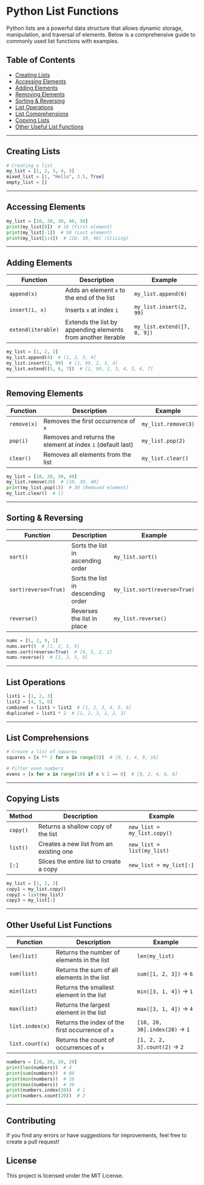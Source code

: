 # Python List Functions

Python lists are a powerful data structure that allows dynamic storage, manipulation, and traversal of elements. Below
is a comprehensive guide to commonly used list functions with examples.

## Table of Contents

- [Creating Lists](#creating-lists)
- [Accessing Elements](#accessing-elements)
- [Adding Elements](#adding-elements)
- [Removing Elements](#removing-elements)
- [Sorting & Reversing](#sorting--reversing)
- [List Operations](#list-operations)
- [List Comprehensions](#list-comprehensions)
- [Copying Lists](#copying-lists)
- [Other Useful List Functions](#other-useful-list-functions)

---

## Creating Lists

```python
# Creating a list
my_list = [1, 2, 3, 4, 5]
mixed_list = [1, "Hello", 3.5, True]
empty_list = []
```

---

## Accessing Elements

```python
my_list = [10, 20, 30, 40, 50]
print(my_list[0])  # 10 (First element)
print(my_list[-1])  # 50 (Last element)
print(my_list[1:4])  # [20, 30, 40] (Slicing)
```

---

## Adding Elements

| Function           | Description                                                  | Example                     |
|--------------------|--------------------------------------------------------------|-----------------------------|
| `append(x)`        | Adds an element `x` to the end of the list                   | `my_list.append(6)`         |
| `insert(i, x)`     | Inserts `x` at index `i`                                     | `my_list.insert(2, 99)`     |
| `extend(iterable)` | Extends the list by appending elements from another iterable | `my_list.extend([7, 8, 9])` |

```python
my_list = [1, 2, 3]
my_list.append(4)  # [1, 2, 3, 4]
my_list.insert(1, 99)  # [1, 99, 2, 3, 4]
my_list.extend([5, 6, 7])  # [1, 99, 2, 3, 4, 5, 6, 7]
```

---

## Removing Elements

| Function    | Description                                                 | Example             |
|-------------|-------------------------------------------------------------|---------------------|
| `remove(x)` | Removes the first occurrence of `x`                         | `my_list.remove(3)` |
| `pop(i)`    | Removes and returns the element at index `i` (default last) | `my_list.pop(2)`    |
| `clear()`   | Removes all elements from the list                          | `my_list.clear()`   |

```python
my_list = [10, 20, 30, 40]
my_list.remove(20)  # [10, 30, 40]
print(my_list.pop(1))  # 30 (Removed element)
my_list.clear()  # []
```

---

## Sorting & Reversing

| Function             | Description                        | Example                      |
|----------------------|------------------------------------|------------------------------|
| `sort()`             | Sorts the list in ascending order  | `my_list.sort()`             |
| `sort(reverse=True)` | Sorts the list in descending order | `my_list.sort(reverse=True)` |
| `reverse()`          | Reverses the list in place         | `my_list.reverse()`          |

```python
nums = [5, 2, 9, 1]
nums.sort()  # [1, 2, 5, 9]
nums.sort(reverse=True)  # [9, 5, 2, 1]
nums.reverse()  # [1, 2, 5, 9]
```

---

## List Operations

```python
list1 = [1, 2, 3]
list2 = [4, 5, 6]
combined = list1 + list2  # [1, 2, 3, 4, 5, 6]
duplicated = list1 * 2  # [1, 2, 3, 1, 2, 3]
```

---

## List Comprehensions

```python
# Create a list of squares
squares = [x ** 2 for x in range(5)]  # [0, 1, 4, 9, 16]

# Filter even numbers
evens = [x for x in range(10) if x % 2 == 0]  # [0, 2, 4, 6, 8]
```

---

## Copying Lists

| Method   | Description                             | Example                     |
|----------|-----------------------------------------|-----------------------------|
| `copy()` | Returns a shallow copy of the list      | `new_list = my_list.copy()` |
| `list()` | Creates a new list from an existing one | `new_list = list(my_list)`  |
| `[:]`    | Slices the entire list to create a copy | `new_list = my_list[:]`     |

```python
my_list = [1, 2, 3]
copy1 = my_list.copy()
copy2 = list(my_list)
copy3 = my_list[:]
```

---

## Other Useful List Functions

| Function        | Description                                      | Example                        |
|-----------------|--------------------------------------------------|--------------------------------|
| `len(list)`     | Returns the number of elements in the list       | `len(my_list)`                 |
| `sum(list)`     | Returns the sum of all elements in the list      | `sum([1, 2, 3])` → `6`         |
| `min(list)`     | Returns the smallest element in the list         | `min([3, 1, 4])` → `1`         |
| `max(list)`     | Returns the largest element in the list          | `max([3, 1, 4])` → `4`         |
| `list.index(x)` | Returns the index of the first occurrence of `x` | `[10, 20, 30].index(20)` → `1` |
| `list.count(x)` | Returns the count of occurrences of `x`          | `[1, 2, 2, 3].count(2)` → `2`  |

```python
numbers = [10, 20, 30, 20]
print(len(numbers))  # 4
print(sum(numbers))  # 80
print(min(numbers))  # 10
print(max(numbers))  # 30
print(numbers.index(20))  # 1
print(numbers.count(20))  # 2
```

---

## Contributing

If you find any errors or have suggestions for improvements, feel free to create a pull request!

## License

This project is licensed under the MIT License.

